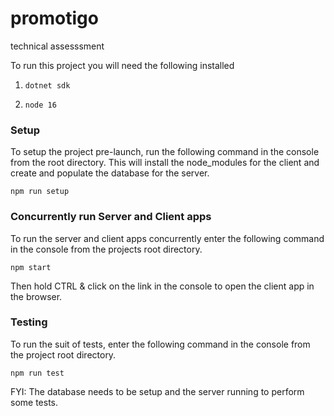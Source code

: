 # promotigo

technical assesssment

To run this project you will need the following installed

1. `dotnet sdk`

2. `node 16`

### Setup

To setup the project pre-launch, run the following command in the console
from the root directory. This will install the node_modules for the client
and create and populate the database for the server.

`npm run setup`

### Concurrently run Server and Client apps

To run the server and client apps concurrently enter the following command in the console
from the projects root directory.

`npm start`

Then hold CTRL & click on the link in the console to open the client app in the browser.

### Testing

To run the suit of tests, enter the following command in the console from the project
root directory.

`npm run test`

FYI: The database needs to be setup and the server running to perform some tests.
